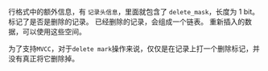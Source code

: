 行格式中的额外信息，有 `记录头信息`，里面就包含了 `delete_mask`，长度为 1 bit。标记了是否是删除的记录。
已经删除的记录，会组成一个链表。
重新插入的数据，可以使用这些空间。

为了支持`MVCC`，对于`delete mark`操作来说，仅仅是在记录上打一个删除标记，并没有真正将它删除掉。